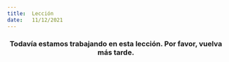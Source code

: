 ```yaml
---
title:  Lección
date:   11/12/2021
---
```


### <center>Todavía estamos trabajando en esta lección. Por favor, vuelva más tarde.</center>
